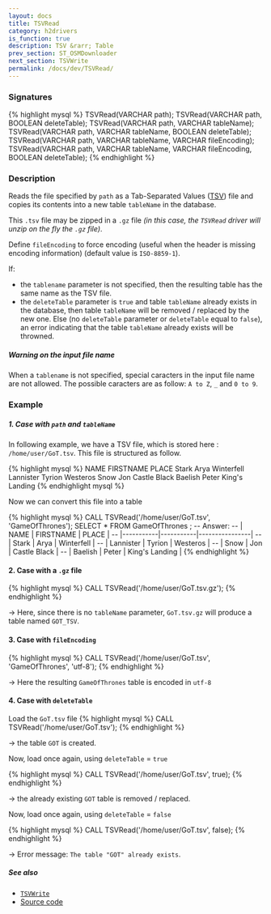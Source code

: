 ```yaml
---
layout: docs
title: TSVRead
category: h2drivers
is_function: true
description: TSV &rarr; Table
prev_section: ST_OSMDownloader
next_section: TSVWrite
permalink: /docs/dev/TSVRead/
---
```


### Signatures

{% highlight mysql %}
TSVRead(VARCHAR path);
TSVRead(VARCHAR path, BOOLEAN deleteTable);
TSVRead(VARCHAR path, VARCHAR tableName);
TSVRead(VARCHAR path, VARCHAR tableName, BOOLEAN deleteTable);
TSVRead(VARCHAR path, VARCHAR tableName, VARCHAR fileEncoding);
TSVRead(VARCHAR path, VARCHAR tableName, 
        VARCHAR fileEncoding, BOOLEAN deleteTable);
{% endhighlight %}

### Description

Reads the file specified by `path` as a Tab-Separated Values ([TSV][wiki]) file and copies its contents into a new table `tableName` in the database. 

This `.tsv` file may be zipped in a `.gz` file *(in this case, the `TSVRead` driver will unzip on the fly the `.gz` file)*. 

Define `fileEncoding` to force encoding (useful when the header is missing encoding information) (default value is `ISO-8859-1`).

If:

- the `tablename` parameter is not specified, then the resulting table has the same name as the TSV file.
- the `deleteTable` parameter is `true` and table `tableName` already exists in the database, then table `tableName` will be removed / replaced by the new one. Else (no `deleteTable` parameter or `deleteTable` equal to `false`), an error indicating that the table `tableName` already exists will be throwned.

<div class="note">
  <h5>Warning on the input file name</h5>
  <p>When a <code>tablename</code> is not specified, special caracters in the input file name are not allowed. The possible caracters are as follow: <code>A to Z</code>, <code>_</code> and <code>0 to 9</code>.</p>
</div>

### Example

##### 1. Case with `path` and `tableName`

In following example, we have a TSV file, which is stored here : `/home/user/GoT.tsv`. This file is structured as follow.

{% highlight mysql %}
NAME	FIRSTNAME	PLACE
Stark	Arya	Winterfell
Lannister	Tyrion	Westeros
Snow	Jon	Castle Black
Baelish	Peter	King's Landing
{% endhighlight mysql %}

Now we can convert this file into a table

{% highlight mysql %}
CALL TSVRead('/home/user/GoT.tsv', 'GameOfThrones');
SELECT * FROM GameOfThrones ;
-- Answer:
-- |   NAME    | FIRSTNAME |     PLACE      |
-- |-----------|-----------|----------------|
-- | Stark     | Arya      | Winterfell     |
-- | Lannister | Tyrion    | Westeros       |
-- | Snow      | Jon       | Castle Black   |
-- | Baelish   | Peter     | King's Landing |
{% endhighlight %}

#### 2. Case with a `.gz` file

{% highlight mysql %}
CALL TSVRead('/home/user/GoT.tsv.gz');
{% endhighlight %}

&rarr; Here, since there is no `tableName` parameter, `GoT.tsv.gz` will produce a table named `GOT_TSV`.

#### 3. Case with `fileEncoding` 

{% highlight mysql %}
CALL TSVRead('/home/user/GoT.tsv', 'GameOfThrones', 'utf-8');
{% endhighlight %}

&rarr; Here the resulting `GameOfThrones` table is encoded in `utf-8`

#### 4. Case with `deleteTable`

Load the `GoT.tsv` file
{% highlight mysql %}
CALL TSVRead('/home/user/GoT.tsv');
{% endhighlight %}

&rarr; the table `GOT` is created.

Now, load once again, using `deleteTable` = `true`

{% highlight mysql %}
CALL TSVRead('/home/user/GoT.tsv', true);
{% endhighlight %}

&rarr; the already existing `GOT` table is removed / replaced.

Now, load once again, using `deleteTable` = `false`

{% highlight mysql %}
CALL TSVRead('/home/user/GoT.tsv', false);
{% endhighlight %}

&rarr; Error message: `The table "GOT" already exists`.


##### See also

* [`TSVWrite`](../TSVWrite)
* <a href="https://github.com/orbisgis/h2gis/blob/master/h2gis-functions/src/main/java/org/h2gis/functions/io/tsv/TSVRead.java" target="_blank">Source code</a>

[wiki]: https://en.wikipedia.org/wiki/Tab-separated_values

